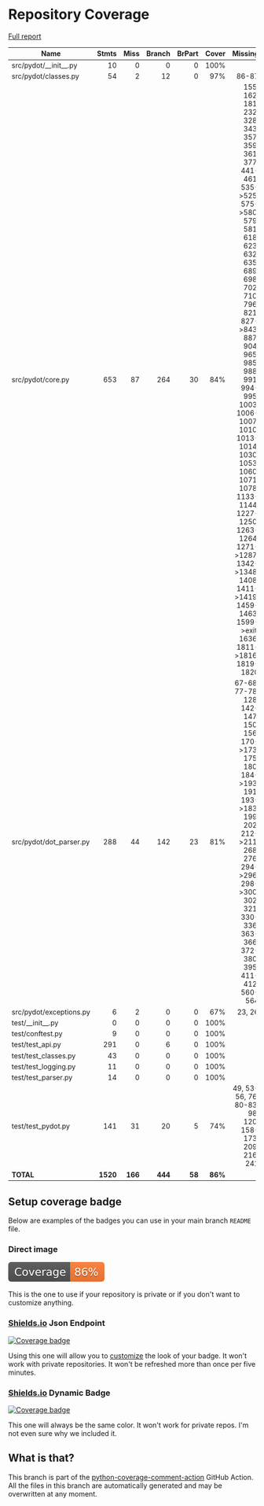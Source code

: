 # Repository Coverage

[Full report](https://htmlpreview.github.io/?https://github.com/ferdnyc/pydot/blob/python-coverage-comment-action-data/htmlcov/index.html)

| Name                      |    Stmts |     Miss |   Branch |   BrPart |   Cover |   Missing |
|-------------------------- | -------: | -------: | -------: | -------: | ------: | --------: |
| src/pydot/\_\_init\_\_.py |       10 |        0 |        0 |        0 |    100% |           |
| src/pydot/classes.py      |       54 |        2 |       12 |        0 |     97% |     86-87 |
| src/pydot/core.py         |      653 |       87 |      264 |       30 |     84% |155, 162, 181, 232, 328, 343, 357, 359, 361, 377, 441-461, 535->525, 575->580, 579, 581, 618, 623, 632, 635, 689, 698, 702, 710, 796, 821, 827->843, 887, 904, 965, 985, 988, 991, 994-995, 1003, 1006-1007, 1010, 1013-1014, 1030, 1053, 1060, 1071, 1078, 1133-1144, 1227-1250, 1263-1264, 1271->1287, 1342->1348, 1408, 1411->1419, 1459-1463, 1599->exit, 1636, 1811->1816, 1819-1820 |
| src/pydot/dot\_parser.py  |      288 |       44 |      142 |       23 |     81% |67-68, 77-78, 128, 142-147, 150, 156, 170->173, 175, 180, 184->193, 191, 193->183, 199, 202, 212->211, 268, 276, 294->296, 298->300, 302, 321, 330-336, 363-366, 372-380, 395, 411-412, 560-564 |
| src/pydot/exceptions.py   |        6 |        2 |        0 |        0 |     67% |    23, 26 |
| test/\_\_init\_\_.py      |        0 |        0 |        0 |        0 |    100% |           |
| test/conftest.py          |        9 |        0 |        0 |        0 |    100% |           |
| test/test\_api.py         |      291 |        0 |        6 |        0 |    100% |           |
| test/test\_classes.py     |       43 |        0 |        0 |        0 |    100% |           |
| test/test\_logging.py     |       11 |        0 |        0 |        0 |    100% |           |
| test/test\_parser.py      |       14 |        0 |        0 |        0 |    100% |           |
| test/test\_pydot.py       |      141 |       31 |       20 |        5 |     74% |49, 53-56, 76, 80-83, 98, 120, 158-173, 209, 216, 241 |
|                 **TOTAL** | **1520** |  **166** |  **444** |   **58** | **86%** |           |


## Setup coverage badge

Below are examples of the badges you can use in your main branch `README` file.

### Direct image

[![Coverage badge](https://raw.githubusercontent.com/ferdnyc/pydot/python-coverage-comment-action-data/badge.svg)](https://htmlpreview.github.io/?https://github.com/ferdnyc/pydot/blob/python-coverage-comment-action-data/htmlcov/index.html)

This is the one to use if your repository is private or if you don't want to customize anything.

### [Shields.io](https://shields.io) Json Endpoint

[![Coverage badge](https://img.shields.io/endpoint?url=https://raw.githubusercontent.com/ferdnyc/pydot/python-coverage-comment-action-data/endpoint.json)](https://htmlpreview.github.io/?https://github.com/ferdnyc/pydot/blob/python-coverage-comment-action-data/htmlcov/index.html)

Using this one will allow you to [customize](https://shields.io/endpoint) the look of your badge.
It won't work with private repositories. It won't be refreshed more than once per five minutes.

### [Shields.io](https://shields.io) Dynamic Badge

[![Coverage badge](https://img.shields.io/badge/dynamic/json?color=brightgreen&label=coverage&query=%24.message&url=https%3A%2F%2Fraw.githubusercontent.com%2Fferdnyc%2Fpydot%2Fpython-coverage-comment-action-data%2Fendpoint.json)](https://htmlpreview.github.io/?https://github.com/ferdnyc/pydot/blob/python-coverage-comment-action-data/htmlcov/index.html)

This one will always be the same color. It won't work for private repos. I'm not even sure why we included it.

## What is that?

This branch is part of the
[python-coverage-comment-action](https://github.com/marketplace/actions/python-coverage-comment)
GitHub Action. All the files in this branch are automatically generated and may be
overwritten at any moment.